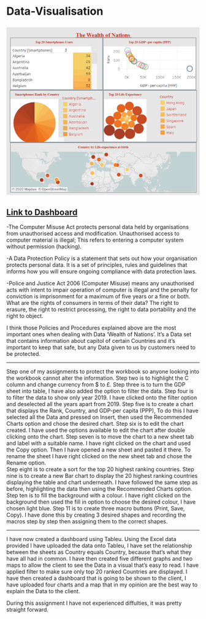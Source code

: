 # Data-Visualisation
![alt text](https://github.com/Aabazay/Data-Visualisation/blob/2cf6dead81483ea02ec82f36b8058e9e25e4b54c/Wealth%20of%20Nation%20Tableu.png)

[Link to Dashboard](https://public.tableau.com/views/WealthofNations_16666223216330/Dashboard1?:language=en-GB&publish=yes&:display_count=n&:origin=viz_share_link)
-----------------------------------
-The Computer Misuse Act protects personal data held by organisations from unauthorised access and modification. Unauthorised access to computer material is illegal; This refers to entering a computer system without permission (hacking).

-A Data Protection Policy is a statement that sets out how your organisation protects personal data. It is a set of principles, rules and guidelines that informs how you will ensure ongoing compliance with data protection laws.

-Police and Justice Act 2006 (Computer Misuse) means any unauthorised acts with intent to impair operation of computer is illegal and the penalty for conviction is imprisonment for a maximum of five years or a fine or both.
What are the rights of consumers in terms of their data? The right to erasure, the right to restrict processing, the right to data portability and the right to object.

I think those Policies and Procedures explained above are the most important ones when dealing with Data ‘Wealth of Nations’. It’s a Data set that contains information about capitol of certain Countries and it’s important to keep that safe, but any Data given to us by customers need to be protected. 

-----------------------------------

Step one of my assignments to protect the workbook so anyone looking into the workbook cannot alter the information.
Step two is to highlight the C column and change currency from $ to £. 
Step three is to turn the GDP sheet into table, I have also added the option to filter the data.
Step four is to filter the data to show only year 2019. I have clicked onto the filter option and deselected all the years apart from 2019.
Step five is to create a chart that displays the Rank, Country, and GDP-per capita (PPP), To do this I have selected all the Data and pressed on Insert, then used the Recommended Charts option and chose the desired chart.
Step six is to edit the chart created. I have used the options available to edit the chart after double clicking onto the chart.
Step seven is to move the chart to a new sheet tab and label with a suitable name. I have right clicked on the chart and used the Copy option. Then I have opened a new sheet and pasted it there. To rename the sheet I have right clicked on the new sheet tab and chose the Rename option.    
Step eight is to create a sort for the top 20 highest ranking countries.
Step nine is to create a new Bar chart to display the 20 highest ranking countries displaying the table and chart underneath. I have followed the same step as before, highlighting the data then using the Recommended Charts option.
Step ten is to fill the background with a colour. I have right clicked on the background then used the fill in option to choose the desired colour, I have chosen light blue. 
Step 11 is to create three macro buttons (Print, Save, Copy). I have done this by creating 3 desired shapes and recording the macros step by step then assigning them to the correct shapes.

--------------------------------

I have now created a dashboard using Tableu. 
Using the Excel data provided I have uploaded the data onto Tableu, I have set the relationship between the sheets as Country equals Country, because that’s what they have all had in common. 
I have then created five different graphs and two maps to allow the client to see the Data in a visual that’s easy to read. I have applied filter to make sure only top 20 ranked Countries are displayed. I have then created a dashboard that is going to be shown to the client, I have uploaded four charts and a map that in my opinion are the best way to explain the Data to the client. 


During this assignment I have not experienced diffulties, it was pretty straight forward.


